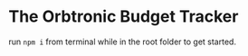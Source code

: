 # The Orbtronic Budget Tracker

run ```npm i``` from terminal while in the root folder to get started.
